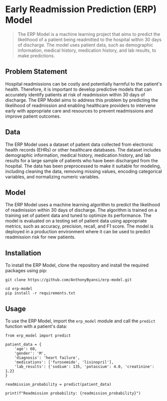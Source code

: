 # Early Readmission Prediction (ERP) Model
> The ERP Model is a machine learning project that aims to predict the likelihood of a patient being readmitted to the hospital within 30 days of discharge. The model uses patient data, such as demographic information, medical history, medication history, and lab results, to make predictions.

## Problem Statement
Hospital readmissions can be costly and potentially harmful to the patient's health. Therefore, it is important to develop predictive models that can accurately identify patients at risk of readmission within 30 days of discharge. The ERP Model aims to address this problem by predicting the likelihood of readmission and enabling healthcare providers to intervene early with appropriate care and resources to prevent readmissions and improve patient outcomes.

## Data
The ERP Model uses a dataset of patient data collected from electronic health records (EHRs) or other healthcare databases. The dataset includes demographic information, medical history, medication history, and lab results for a large sample of patients who have been discharged from the hospital. The data has been preprocessed to make it suitable for modeling, including cleaning the data, removing missing values, encoding categorical variables, and normalizing numeric variables.

## Model
The ERP Model uses a machine learning algorithm to predict the likelihood of readmission within 30 days of discharge. The algorithm is trained on a training set of patient data and tuned to optimize its performance. The model is evaluated on a testing set of patient data using appropriate metrics, such as accuracy, precision, recall, and F1 score. The model is deployed in a production environment where it can be used to predict readmission risk for new patients.

## Installation
To install the ERP Model, clone the repository and install the required packages using pip: 
```
git clone https://github.com/AnthonyByansi/erp-model.git

cd erp-model
pip install -r requirements.txt
```
## Usage
To use the ERP Model, import the `erp_model` module and call the `predict` function with a patient's data:

```
from erp_model import predict

patient_data = {
    'age': 60,
    'gender': 'M',
    'diagnosis': 'heart failure',
    'medications': ['furosemide', 'lisinopril'],
    'lab_results': {'sodium': 135, 'potassium': 4.0, 'creatinine': 1.2}
}

readmission_probability = predict(patient_data)

print(f"Readmission probability: {readmission_probability}")

```